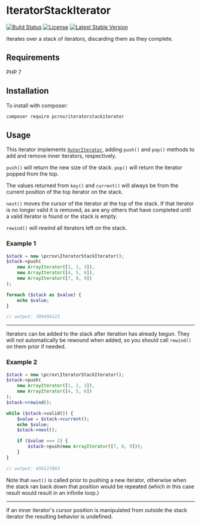 # IteratorStackIterator

[![Build Status](https://travis-ci.org/pcrov/IteratorStackIterator.svg?branch=master)](https://travis-ci.org/pcrov/IteratorStackIterator)
[![License](https://poser.pugx.org/pcrov/iteratorstackiterator/license)](https://github.com/pcrov/IteratorStackIterator/blob/master/LICENSE)
[![Latest Stable Version](https://poser.pugx.org/pcrov/iteratorstackiterator/v/stable)](https://packagist.org/packages/pcrov/iteratorstackiterator)

Iterates over a stack of iterators, discarding them as they complete.

## Requirements

PHP 7

## Installation

To install with composer:

```sh
composer require pcrov/iteratorstackiterator
```

## Usage

This iterator implements [`OuterIterator`](http://php.net/outeriterator), adding `push()` and `pop()` methods to add and
remove inner iterators, respectively.

`push()` will return the new size of the stack.
`pop()` will return the iterator popped from the top.

The values returned from `key()` and `current()` will always be from the current position of the top iterator on the
stack.

`next()` moves the cursor of the iterator at the top of the stack. If that iterator is no longer valid it is removed, as
are any others that have completed until a valid iterator is found or the stack is empty.

`rewind()` will rewind all iterators left on the stack.

### Example 1

```php
$stack = new \pcrov\IteratorStackIterator();
$stack->push(
    new ArrayIterator([1, 2, 3]),
    new ArrayIterator([4, 5, 6]),
    new ArrayIterator([7, 8, 9])
);

foreach ($stack as $value) {
    echo $value;
}

// output: 789456123
```

---

Iterators can be added to the stack after iteration has already begun. They will *not* automatically be rewound when
added, so you should call `rewind()` on them prior if needed.

### Example 2

```php
$stack = new \pcrov\IteratorStackIterator();
$stack->push(
    new ArrayIterator([1, 2, 3]),
    new ArrayIterator([4, 5, 6])
);
$stack->rewind();

while ($stack->valid()) {
    $value = $stack->current();
    echo $value;
    $stack->next();

    if ($value === 2) {
        $stack->push(new ArrayIterator([7, 8, 9]));
    }
}

// output: 456127893
```

Note that `next()` is called prior to pushing a new iterator, otherwise when the stack ran back down that position would
be repeated (which in this case result would result in an infinite loop.)

---
If an inner iterator's cursor position is manipulated from outside the stack iterator the resulting behavior is
undefined.
